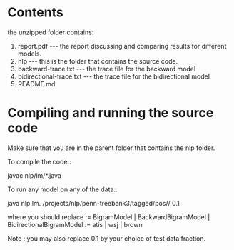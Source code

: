 Contents
========
the unzipped folder contains:

1. report.pdf  ---  the report discussing and comparing results for different models.
2. nlp  --- this is the folder that contains the source code.
3. backward-trace.txt --- the trace file for the backward model
4. bidirectional-trace.txt --- the trace file for the bidirectional model
5. README.md


Compiling and running the source code
======================================
Make sure that you are in the parent folder that contains the nlp folder.

To compile the code::

   javac nlp/lm/*.java

To run any model on any of the data::
   
   java nlp.lm.<MODEL> /projects/nlp/penn-treebank3/tagged/pos/<DATA>/ 0.1
  
where you should replace 
  <MODEL> := BigramModel | BackwardBigramModel | BidirectionalBigramModel
  <DATA> := atis | wsj | brown

Note : you may also replace 0.1 by your choice of test data fraction.